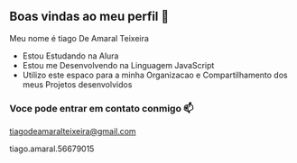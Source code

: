 ## Boas vindas ao meu perfil 💙


Meu nome é tiago De Amaral Teixeira

- Estou Estudando na Alura
- Estou me Desenvolvendo na Linguagem JavaScript
- Utilizo este espaco para a minha Organizacao e Compartilhamento dos meus Projetos desenvolvidos

### Voce pode entrar em contato conmigo 📫

tiagodeamaralteixeira@gmail.com

  tiago.amaral.56679015
